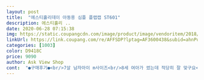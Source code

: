 ```yaml
---
layout: post 
title:  "에스티홀리데이 아동용 심플 플랩캡 ST601" 
description: 에스티홀리 ..
date: 2020-06-28 07:15:38 
img: https://static.coupangcdn.com/image/product/image/vendoritem/2018/11/13/3631535902/22f3f351-18b4-4a23-89de-ba9956d1c136.jpg 
linkUrl: https://link.coupang.com/re/AFFSDP?lptag=AF3600438&subid=ahnPublicAsk&pageKey=81572687&itemId=259937538&vendorItemId=3631535902&traceid=V0-113-318040396978c8dc 
categories: [1003] 
color: D9418C 
price: 9090 
author: Ask View Shop 
cont:  "●구매후기●<br/>7살 남자아이 m사이즈<br/>8세 여아가 썼는데 적당히 잘 맞구요<br/>결과는 대성공입니다.<br/><br/>고민을 많이했는데 아이가 머리가 좀 큰편이라 m을 샀고 작은것보다는 큰게 차라리 좋겠다고 생각했습니다.<br/><br/>구입했는데 아주 만족합니다<br/>끈 끝은 한번 묶었어요.<br/><br/>내년에도 쓰겠어요 ^^<br/>다만 캡부분은 너무 아래쪽? 으로 처지는 듯하고, 위로 뒤집어도 자꾸 다시 내려와서 시야를 좀 가리네요<br/>뒷 커버가 넓어서 햇빛도 잘 가려주네요.<br/><br/>뒷목도 지켜주고<br/> - 굿!!!! ㅎㅎㅎㅎ<br/>모래놀이나 바다에서 수영할 때 쓰려고<br/>모자 뒤  안쪽에 두꺼운 고무밴드 있어서 늘어나고,<br/>모자는 아주 가볍고 얇고 시원한  재질이라서 혹시 뒷목까지 덮어서 갑갑하지 않을까 했는데 걱정하지 않아도 될듯합니다.<br/><br/>목 고무줄은 묶는게 아니라서 편한데 끝부분은 다 당기면 빠지는 타입이라<br/>목을 덮지않으면 뒷덜미가 태양에  빨갛게 부어오르니 이게 꼭 필요합니다.<br/><br/>사이즈 넉넉하니 괜찮아요<br/>사이즈가 두종류인데 s와m입니다.<br/><br/>성인이 제가 써도 들어는 가요.<br/><br/>세탁도 편하고 좋아요.<br/><br/>쉽게 교환도 어렵고 택배로 주고받아야하고 번거롭고 돈들고... <br/><br/>아이는 62개월 만으로5세 한국나이로 6세입니다.<br/><br/>영유아 검진하면 소두인대요 ㅎㅎㅎ<br/>오늘 바닷가에서 찍은 싱싱한 사진 올려드립니다.<br/><br/>온라인으로 옷살때 제일 고민은 사이즈죠.<br/><br/>원래 성인것도 구매하려했으나 래시가드에 후드모자가 있어서 필요없더군요.<br/> 아이것만 사는것으로... <br/><br/>캡 안쪽은 스펀지? 같아요.<br/><br/>키는 110센티고 머리통은 체격이나 키에 비해 약간 큰편입니다.<br/><br/>탄력성이 있는 재질이라 잘늘어나고 좋습니다.<br/><br/>" 
---
```


